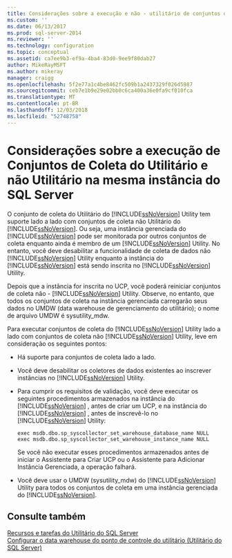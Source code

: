 ```yaml
---
title: Considerações sobre a execução e não - utilitário de conjuntos de coleta na mesma instância do SQL Server | Microsoft Docs
ms.custom: ''
ms.date: 06/13/2017
ms.prod: sql-server-2014
ms.reviewer: ''
ms.technology: configuration
ms.topic: conceptual
ms.assetid: ca7ee9b3-ef9a-4ba4-83d0-9ee9f80dab27
author: MikeRayMSFT
ms.author: mikeray
manager: craigg
ms.openlocfilehash: 5f2e77a1c4be8462fc509b1a2437329f026d5987
ms.sourcegitcommit: ceb7e1b9e29e02bb0c6ca400a36e0fa9cf010fca
ms.translationtype: MT
ms.contentlocale: pt-BR
ms.lasthandoff: 12/03/2018
ms.locfileid: "52748758"
---
```

# <a name="considerations-for-running-utility-and-non-utility-collection-sets-on-the-same-instance-of-sql-server"></a>Considerações sobre a execução de Conjuntos de Coleta do Utilitário e não Utilitário na mesma instância do SQL Server
  O conjunto de coleta do Utilitário do [!INCLUDE[ssNoVersion](../../includes/ssnoversion-md.md)] Utility tem suporte lado a lado com conjuntos de coleta não Utilitário do [!INCLUDE[ssNoVersion](../../includes/ssnoversion-md.md)]. Ou seja, uma instância gerenciada do [!INCLUDE[ssNoVersion](../../includes/ssnoversion-md.md)] pode ser monitorada por outros conjuntos de coleta enquanto ainda é membro de um [!INCLUDE[ssNoVersion](../../includes/ssnoversion-md.md)] Utility. No entanto, você deve desabilitar a funcionalidade de coleta de dados não [!INCLUDE[ssNoVersion](../../includes/ssnoversion-md.md)] Utility enquanto a instância do [!INCLUDE[ssNoVersion](../../includes/ssnoversion-md.md)] está sendo inscrita no [!INCLUDE[ssNoVersion](../../includes/ssnoversion-md.md)] Utility.  
  
 Depois que a instância for inscrita no UCP, você poderá reiniciar conjuntos de coleta não - [!INCLUDE[ssNoVersion](../../includes/ssnoversion-md.md)] Utility. Observe, no entanto, que todos os conjuntos de coleta na instância gerenciada carregarão seus dados no UMDW (data warehouse de gerenciamento do utilitário); o nome de arquivo UMDW é sysutility_mdw.  
  
 Para executar conjuntos de coleta do [!INCLUDE[ssNoVersion](../../includes/ssnoversion-md.md)] Utility lado a lado com conjuntos de coleta não [!INCLUDE[ssNoVersion](../../includes/ssnoversion-md.md)] Utility, leve em consideração os seguintes pontos:  
  
-   Há suporte para conjuntos de coleta lado a lado.  
  
-   Você deve desabilitar os coletores de dados existentes ao inscrever instâncias no [!INCLUDE[ssNoVersion](../../includes/ssnoversion-md.md)] Utility.  
  
-   Para cumprir os requisitos de validação, você deve executar os seguintes procedimentos armazenados na instância do [!INCLUDE[ssNoVersion](../../includes/ssnoversion-md.md)] , antes de criar um UCP, e na instância do [!INCLUDE[ssNoVersion](../../includes/ssnoversion-md.md)] , antes de inscrevê-lo no [!INCLUDE[ssNoVersion](../../includes/ssnoversion-md.md)] Utility:  
  
    ```  
    exec msdb.dbo.sp_syscollector_set_warehouse_database_name NULL  
    exec msdb.dbo.sp_syscollector_set_warehouse_instance_name NULL  
    ```  
  
     Se você não executar esses procedimentos armazenados antes de iniciar o Assistente para Criar UCP ou o Assistente para Adicionar Instância Gerenciada, a operação falhará.  
  
-   Você deve usar o UMDW (sysutility_mdw) do [!INCLUDE[ssNoVersion](../../includes/ssnoversion-md.md)] Utility para todos os conjuntos de coleta em uma instância gerenciada do [!INCLUDE[ssNoVersion](../../includes/ssnoversion-md.md)].  
  
## <a name="see-also"></a>Consulte também  
 [Recursos e tarefas do Utilitário do SQL Server](sql-server-utility-features-and-tasks.md)   
 [Configurar o data warehouse do ponto de controle do utilitário &#40;Utilitário do SQL Server&#41;](configure-your-utility-control-point-data-warehouse-sql-server-utility.md)  
  
  

